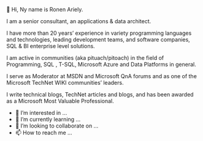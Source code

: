 👋 Hi, Ny name is Ronen Ariely.

I am a senior consultant, an applications & data architect. 

I have more than 20 years’ experience in variety programming languages and technologies, leading development teams, and software companies, SQL & BI enterprise level solutions. 

I am active in communities (aka pituach/pitoach) in the field of Programming, SQL , T-SQL, Microsoft Azure and Data Platforms in general. 

I serve as Moderator at MSDN and Microsoft QnA forums and as one of the Microsoft TechNet WIKI communities’ leaders. 

I write technical blogs, TechNet articles and blogs, and has been awarded as a Microsoft Most Valuable Professional. 

- 👀 I’m interested in ...
- 🌱 I’m currently learning ...
- 💞️ I’m looking to collaborate on ...
- 📫 How to reach me ...

<!---
pituach/pituach is a ✨ special ✨ repository because its `README.md` (this file) appears on your GitHub profile.
You can click the Preview link to take a look at your changes.
--->
